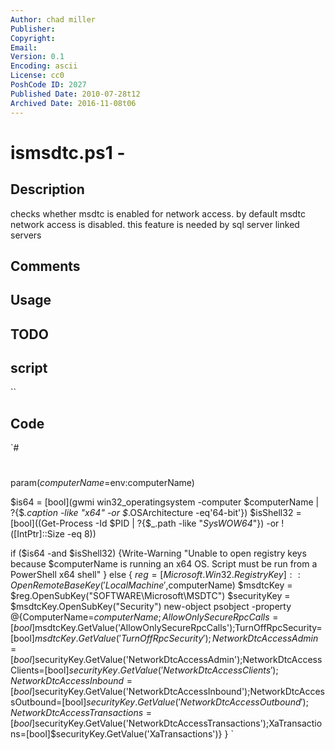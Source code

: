 ```yaml
---
Author: chad miller
Publisher: 
Copyright: 
Email: 
Version: 0.1
Encoding: ascii
License: cc0
PoshCode ID: 2027
Published Date: 2010-07-28t12
Archived Date: 2016-11-08t06
---
```


# ismsdtc.ps1 - 

## Description

checks whether msdtc is enabled for network access. by default msdtc network access is disabled. this feature is needed by sql server linked servers

## Comments



## Usage



## TODO



## script

``

## Code

`#
 #
 param($computerName=$env:computerName)
 
 
 $is64 = [bool](gwmi win32_operatingsystem -computer $computerName | ?{$_.caption -like "*x64*" -or $_.OSArchitecture -eq'64-bit'})
 $isShell32 = [bool]((Get-Process -Id $PID | ?{$_.path -like "*SysWOW64*"}) -or !([IntPtr]::Size -eq 8))
 
 if ($is64 -and $isShell32)
 {Write-Warning "Unable to open registry keys because $computerName is running an x64 OS. Script must be run from a PowerShell x64 shell" }
 else
 {
     $reg = [Microsoft.Win32.RegistryKey]::OpenRemoteBaseKey('LocalMachine',$computerName)
     $msdtcKey = $reg.OpenSubKey("SOFTWARE\\Microsoft\\MSDTC")
     $securityKey = $msdtcKey.OpenSubKey("Security")
     new-object psobject -property @{ComputerName=$computerName;AllowOnlySecureRpcCalls=[bool]$msdtcKey.GetValue('AllowOnlySecureRpcCalls');TurnOffRpcSecurity=[bool]$msdtcKey.GetValue('TurnOffRpcSecurity');
                       NetworkDtcAccessAdmin=[bool]$securityKey.GetValue('NetworkDtcAccessAdmin');NetworkDtcAccessClients=[bool]$securityKey.GetValue('NetworkDtcAccessClients');
                       NetworkDtcAccessInbound=[bool]$securityKey.GetValue('NetworkDtcAccessInbound');NetworkDtcAccessOutbound=[bool]$securityKey.GetValue('NetworkDtcAccessOutbound');
                       NetworkDtcAccessTransactions=[bool]$securityKey.GetValue('NetworkDtcAccessTransactions');XaTransactions=[bool]$securityKey.GetValue('XaTransactions')}
 }
`

